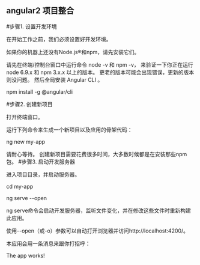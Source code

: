 ## angular2  项目整合


#步骤1. 设置开发环境

在开始工作之前，我们必须设置好开发环境。

如果你的机器上还没有Node.js®和npm，请先安装它们。

请先在终端/控制台窗口中运行命令 node -v 和 npm -v， 来验证一下你正在运行 node 6.9.x 和 npm 3.x.x 以上的版本。 更老的版本可能会出现错误，更新的版本则没问题。
然后全局安装 Angular CLI 。

npm install -g @angular/cli

#步骤2. 创建新项目

打开终端窗口。

运行下列命令来生成一个新项目以及应用的骨架代码：

ng new my-app

请耐心等待。 创建新项目需要花费很多时间，大多数时候都是在安装那些npm包。
#步骤3. 启动开发服务器

进入项目目录，并启动服务器。

cd my-app

ng serve --open

ng serve命令会启动开发服务器，监听文件变化，并在修改这些文件时重新构建此应用。

使用--open（或-o）参数可以自动打开浏览器并访问http://localhost:4200/。

本应用会用一条消息来跟你打招呼：

The app works!
